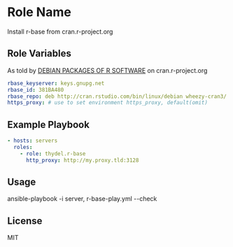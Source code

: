 # Role Name

Install r-base from cran.r-project.org

## Role Variables

As told by [DEBIAN PACKAGES OF R SOFTWARE](http://cran.r-project.org/bin/linux/debian/README.html) on cran.r-project.org

```yaml
rbase_keyserver: keys.gnupg.net
rbase_id: 381BA480
rbase_repo: deb http://cran.rstudio.com/bin/linux/debian wheezy-cran3/
https_proxy: # use to set environment https_proxy, default(omit)
```

## Example Playbook

```yaml
- hosts: servers
  roles:
    - role: thydel.r-base
      http_proxy: http://my.proxy.tld:3128
```

## Usage

ansible-playbook -i server, r-base-play.yml --check

## License

MIT

